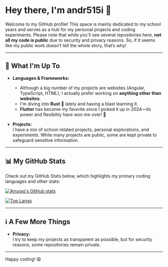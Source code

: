 # Hey there, I'm **andr515i** 👋

Welcome to my GitHub profile! This space is mainly dedicated to my school years and serves as a hub for my personal projects and coding experiments. Please note that while you'll see several repositories here, **not all my code is public** due to security and privacy reasons. So, if it seems like my public work doesn’t tell the whole story, that’s why!

---

## 🚀 What I'm Up To

- **Languages & Frameworks:**  
  - Although a big number of my projects are websites (Angular, TypeScript, HTML), I actually prefer working on **anything other than websites**.
  - I'm diving into **Rust** 🦀 lately and having a blast learning it.
  - **Flutter** has become my favorite since I picked it up in 2024—its power and flexibility have won me over! 💙

- **Projects:**  
  I have a mix of school-related projects, personal explorations, and experiments. While many projects are public, some are kept private to safeguard sensitive information.

---

## 📊 My GitHub Stats

Check out my GitHub Stats below, which highlights my primary coding languages and other stats:

[![Anurag's GitHub stats](https://github-readme-stats.vercel.app/api?username=andr515i&theme=radical)](https://github.com/andr515i)

[![Top Langs](https://github-readme-stats.vercel.app/api/top-langs/?username=andr515i&hide=cmake,c%2B%2B&theme=radical)](https://github.com/andr515i)

---

## ℹ️ A Few More Things

- **Privacy:**  
  I try to keep my projects as transparent as possible, but for security reasons, some repositories remain private.
---

Happy coding! 😄
